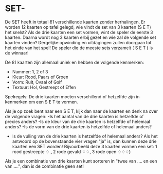# SET- 
De SET heeft in totaal 81 verschillende kaarten zonder herhalingen. Er worden 12 kaarten op tafel gelegd, wie vindt de set van 3 kaarten (S E T) het snelst? 
Als de drie kaarten een set vormen, wint de speler de eerste 3 kaarten. Daarna wordt nog 3 kaarten erbij gezet en wie zal de volgende set kaarten vinden? 
Dergelijke opwinding en uitdagingen zullen doorgaan tot het einde van het spel! De speler die de meeste sets verzamelt ( S E T ) is de winnaar!
 
De  81 kaarten zijn allemaal uniek en hebben de volgende kenmerken:
- Nummer: 1, 2 of 3
- Kleur: Rood, Paars of Groen 
- Vorm: Ruit, Ovaal of Golf 
- Textuur: Hol, Gestreept of Effen

Spelregels:
De drie kaarten moeten verschillend of hetzelfde zijn in kenmerken om een S E T te vormen. 

Als je op zoek bent naar een S E T, kijk dan naar de kaarten en denk na over de volgende vragen: 
-Is het aantal van de drie kaarten is hetzelfde of precies anders?
-Is de kleur van de drie kaarten is hetzelfde of helemaal anders?
-Is de vorm van de drie kaarten is  hetzelfde of helemaal anders?
- Is de vulling van de drie kaarten is hetzelfde of helemaal anders?
 Als het antwoord op de bovenstaande vier vragen "ja" is, dan kunnen deze drie kaarten een SET worden!
 Bijvoorbeeld deze 3 kaarten vormen een set: 1 rood gestreepte ♢ , 2 rode gevuld ♢♢, 3 rode open ♢♢♢)
 
 Als je een combinatie van drie kaarten kunt sorteren in "twee van .... en een van ....", dan is de combinatie geen set!
 
